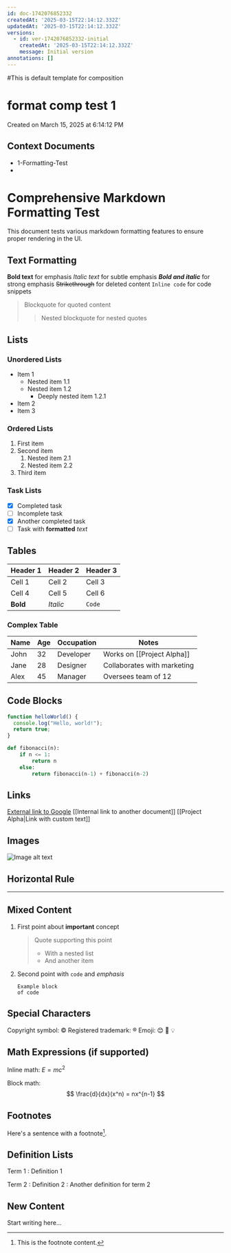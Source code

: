 ```yaml
---
id: doc-1742076852332
createdAt: '2025-03-15T22:14:12.332Z'
updatedAt: '2025-03-15T22:14:12.332Z'
versions:
  - id: ver-1742076852332-initial
    createdAt: '2025-03-15T22:14:12.332Z'
    message: Initial version
annotations: []
---
```


#This is default template for composition

# format comp test 1

Created on March 15, 2025 at 6:14:12 PM

## Context Documents

- 1-Formatting-Test
- 
# Comprehensive Markdown Formatting Test

This document tests various markdown formatting features to ensure proper rendering in the UI.

## Text Formatting

**Bold text** for emphasis
*Italic text* for subtle emphasis
***Bold and italic*** for strong emphasis
~~Strikethrough~~ for deleted content
`Inline code` for code snippets
> Blockquote for quoted content
>> Nested blockquote for nested quotes

## Lists

### Unordered Lists
- Item 1
  - Nested item 1.1
  - Nested item 1.2
    - Deeply nested item 1.2.1
- Item 2
- Item 3

### Ordered Lists
1. First item
2. Second item
   1. Nested item 2.1
   2. Nested item 2.2
3. Third item

### Task Lists
- [x] Completed task
- [ ] Incomplete task
- [x] Another completed task
- [ ] Task with **formatted** *text*

## Tables

| Header 1 | Header 2 | Header 3 |
|----------|----------|----------|
| Cell 1   | Cell 2   | Cell 3   |
| Cell 4   | Cell 5   | Cell 6   |
| **Bold** | *Italic* | `Code`   |

### Complex Table

| Name | Age | Occupation | Notes |
|------|-----|------------|-------|
| John | 32  | Developer  | Works on [[Project Alpha]] |
| Jane | 28  | Designer   | Collaborates with marketing |
| Alex | 45  | Manager    | Oversees team of 12 |

## Code Blocks

```javascript
function helloWorld() {
  console.log("Hello, world!");
  return true;
}
```

```python
def fibonacci(n):
    if n <= 1:
        return n
    else:
        return fibonacci(n-1) + fibonacci(n-2)
```

## Links

[External link to Google](https://www.google.com)
[[Internal link to another document]]
[[Project Alpha|Link with custom text]]

## Images

![Image alt text](https://via.placeholder.com/150)

## Horizontal Rule

---

## Mixed Content

1. First point about **important** concept
   > Quote supporting this point
   > - With a nested list
   > - And another item

2. Second point with `code` and *emphasis*
   ```
   Example block
   of code
   ```

## Special Characters

Copyright symbol: ©
Registered trademark: ®
Emoji: 😊 🚀 💡

## Math Expressions (if supported)

Inline math: $E = mc^2$

Block math:
$$
\frac{d}{dx}(x^n) = nx^{n-1}
$$

## Footnotes

Here's a sentence with a footnote[^1].

[^1]: This is the footnote content.

## Definition Lists

Term 1
: Definition 1

Term 2
: Definition 2
: Another definition for term 2



## New Content

Start writing here...
